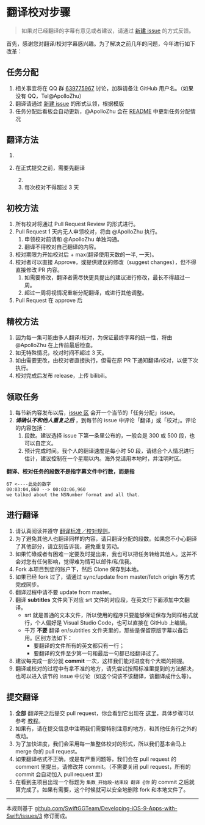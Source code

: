 # 翻译校对步骤

> 如果对已经翻译的字幕有意见或者建议，请通过 [新建 issue](https://github.com/Apollonyan/CS193p-Developing-Apps-for-iOS-Spring-2020/issues/new) 的方式反馈。

首先，感谢您对翻译/校对字幕感兴趣。为了解决之前几年的问题，今年进行如下改革：

## 任务分配

1. 相关事宜将在 QQ 群 [639775967](https://qm.qq.com/cgi-bin/qm/qr?k=bbFbbt0CNs8lp5KegWf5dNMBiuYskt3v&authKey=SSRNAQTcd8lKGJb6bfx+LUz6tTZgaIZTO65ftpmSq7Kh0aN+ooLt2xUaFQML4rxX&noverify=0) 讨论，加群请备注 GitHub 用户名。（如果没有 QQ，Tel@ApolloZhu）
2. 翻译请通过 [新建 issue](https://github.com/Apollonyan/CS193p-Developing-Apps-for-iOS-Spring-2020/issues/new?labels=%E7%BF%BB%E8%AF%91%E4%B8%AD&template=translate.md&title=%E7%BF%BB%E8%AF%91+X+%E9%9B%86+Y+-+Z+%E6%AE%B5%E5%AD%97%E5%B9%95) 的形式认领，根据模版
3. 任务分配后看板会自动更新，@ApolloZhu 会在 [README](README.md) 中更新任务分配情况

## 翻译方法



1.
2. 在正式提交之前，需要先翻译

   2.
   2. 每次校对不得超过 3 天

## 初校方法

1. 所有校对将通过 Pull Request Review 的形式进行。
2. Pull Request 1 天内无人申领校对，将由 @ApolloZhu 执行。
   1. 申领校对前请和 @ApolloZhu 单独沟通。
   2. 翻译不得校对自己翻译的内容。
3. 校对期限为开始校对后 + max(翻译使用天数的一半, 一天)。
4. 校对者可以直接 Approve，或提供建议的修改（suggest changes），但不得直接修改 PR 内容。
   1. 如需要修改，翻译者需尽快更具提出的建议进行修改，最长不得超过一周。
   2. 超过一周将视情况重新分配翻译，或进行其他调整。
5. Pull Request 在 approve 后

## 精校方法

1. 因为每一集可能由多人翻译/校对，为保证最终字幕的统一性，将由 @ApolloZhu 在上传前最后检查。
2. 如无特殊情况，校对时间不超过 3 天。
3. 如由需要更改，由校对者直接执行，但需在原 PR 下通知翻译/校对，以便下次执行。
4. 校对完成后发布 release，上传 bilibili。

## 领取任务

1. 每节新内容发布以后，[issue 区](https://github.com/Apollonyan/Developing-iOS-11-Apps-with-Swift/issues) 会开一个当节的「任务分配」issue。
2. ***请确认不和他人重复之后*** ，到每节的 issue 中评论「翻译」或「校对」。评论的内容包括：
    1. 段数。建议选择 issue 下第一条里公布的，一般会是 300 或 500 段，也可以自定义。
    2. 预计完成时间。我个人的翻译速度是每小时 50 段，请结合个人情况进行估计，建议控制在一个星期以内。海外党请用本地时，并注明时区。

**翻译、校对任务的段数不是指字幕文件中行数，而是指**

    67 <----此处的数字
    00:03:04,860 --> 00:03:06,960
    we talked about the NSNumber format and all that.

## 进行翻译

1. 请认真阅读并遵守 [翻译标准／校对规则](./translation-style-guide.md)。
2. 为了避免其他人也翻译同样的内容，请只翻译分配的段数。如果您不小心翻译了其他部分，请立刻告诉我，避免重复劳动。
3. 如果忙碌或者有困难一定要及时提出来，我也可以把任务转给其他人。这并不会对您有任何影响，觉得难为情可以邮件/私信我。
4. Fork 本项目到您的账户下，然后 Clone 保存到本地。
5. 如果已经 fork 过了，请通过 sync/update from master/fetch origin 等方式完成同步。
6. 翻译过程中请不要 update from master。
7. 翻译 **subtitles** 文件夹下对应 srt 文件的对应段，在英文行下面添加中文翻译。
    - srt 就是普通的文本文件，所以使用的程序只要能够保证保存为同样格式就行，个人偏好是 Visual Studio Code，也可以直接在 GitHub 上编辑。
    - 千万 **不要** 翻译 en/subtitles 文件夹里的，那些是保留原版字幕以备后用。区别方法如下：
        - 要翻译的文件所有的英文都只有一行；
        - 要翻译的文件至少第一句和最后一句都已经翻译过了。
8. 建议每完成一部分就 **commit** 一次，这样我们能对进度有个大概的把握。
9. 翻译或校对的过程中有拿不准的地方，请先尝试按照标准里提到的方法解决，也可以进入该节的 issue 中讨论（如这个词该不该翻译，该翻译成什么等）。

## 提交翻译

1. **全部** 翻译完之后提交 pull request，你会看到它出现在 [这里](https://github.com/Apollonyan/Developing-iOS-11-Apps-with-Swift/pulls)，具体步骤可以参考 [教程](https://help.github.com/articles/creating-a-pull-request-from-a-fork/)。
2. 如果有，请在提交信息中注明我们需要特别注意的地方，和其他任务行之外的改动。
3. 为了加快进度，我们会采用每一集整体校对的形式，所以我们基本会马上 merge 你的 pull request。
4. 如果翻译格式不正确，或是有严重问题等，我们会在 pull request 的 comment 里提出，请修改并 commit。（不需要关闭 pull request，所有的 commit 会自动加入 pull request 里）
5. 在看到主项目出现一个标题为 `集数_开始段-结束段 翻译 @你` 的 commit 之后就算完成了。如果有需要，这个时候就可以安全地删除 fork 和本地文件了。

----

本规则基于 [github.com/SwiftGGTeam/Developing-iOS-9-Apps-with-Swift/issues/3](https://github.com/SwiftGGTeam/Developing-iOS-9-Apps-with-Swift/issues/3) 修订而成。
